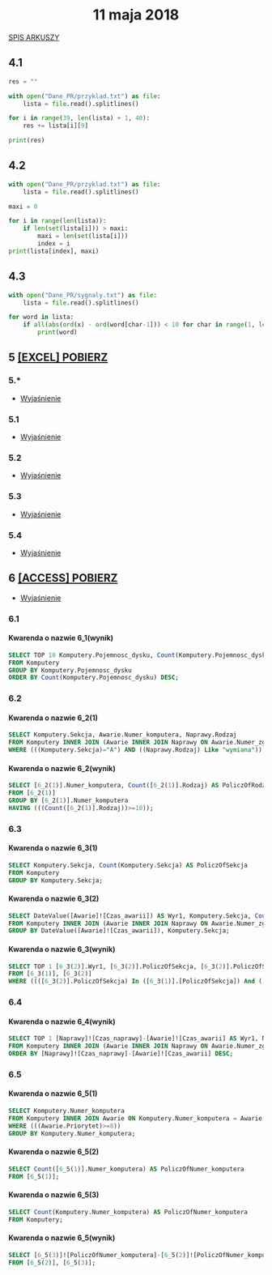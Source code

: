 <h1 align="center">11 maja 2018</h1>
 
[SPIS ARKUSZY](https://github.com/wernexnrs123/MATURA-INFORMATYKA/blob/master/dzialy/zadania_arkusze.md)

## 4.1

```py
res = ""

with open("Dane_PR/przyklad.txt") as file:
    lista = file.read().splitlines()

for i in range(39, len(lista) + 1, 40):
    res += lista[i][9]

print(res)
```

## 4.2

```py
with open("Dane_PR/przyklad.txt") as file:
    lista = file.read().splitlines()

maxi = 0

for i in range(len(lista)):
    if len(set(lista[i])) > maxi:
        maxi = len(set(lista[i]))
        index = i
print(lista[index], maxi)
```

## 4.3


```py
with open("Dane_PR/sygnaly.txt") as file:
    lista = file.read().splitlines()

for word in lista:
    if all(abs(ord(x) - ord(word[char-1])) < 10 for char in range(1, len(word)) for x in word):
        print(word)
```

## 5 [[EXCEL] POBIERZ](https://github.com/wernexnrs/MATURA-INFORMATYKA/blob/master/dzialy/zadania_arkusze/2018_maj/zbiornik.xlsx?raw=true)

### 5.*
- [Wyjaśnienie](https://www.youtube.com/watch?v=US9jXTPTytY&ab_channel=KonradBuzak)

### 5.1
- [Wyjaśnienie](https://www.youtube.com/watch?v=de44MtdIlw4&ab_channel=Excel.iAdam)

### 5.2
- [Wyjaśnienie](https://www.youtube.com/watch?v=MsDWcbx75rg&ab_channel=Excel.iAdam)

### 5.3
- [Wyjaśnienie](https://www.youtube.com/watch?v=x3yhpVcfOwE&ab_channel=Excel.iAdam)

### 5.4
- [Wyjaśnienie](https://www.youtube.com/watch?v=skn67wqwX-E&ab_channel=Excel.iAdam)

## 6 [[ACCESS] POBIERZ](https://github.com/wernexnrs/MATURA-INFORMATYKA/blob/master/dzialy/zadania_arkusze/2020_maj/5.accdb?raw=true)

- [Wyjaśnienie](https://www.youtube.com/watch?v=GgcosD1kXbo&ab_channel=Informatura)

### 6.1

#### Kwarenda o nazwie 6_1(wynik)
```sql 
SELECT TOP 10 Komputery.Pojemnosc_dysku, Count(Komputery.Pojemnosc_dysku) AS PoliczOfPojemnosc_dysku
FROM Komputery
GROUP BY Komputery.Pojemnosc_dysku
ORDER BY Count(Komputery.Pojemnosc_dysku) DESC;
```

### 6.2

#### Kwarenda o nazwie 6_2(1)
```sql
SELECT Komputery.Sekcja, Awarie.Numer_komputera, Naprawy.Rodzaj
FROM Komputery INNER JOIN (Awarie INNER JOIN Naprawy ON Awarie.Numer_zgloszenia = Naprawy.Numer_zgloszenia) ON Komputery.Numer_komputera = Awarie.Numer_komputera
WHERE (((Komputery.Sekcja)="A") AND ((Naprawy.Rodzaj) Like "wymiana"));
```

#### Kwarenda o nazwie 6_2(wynik)
```sql
SELECT [6_2(1)].Numer_komputera, Count([6_2(1)].Rodzaj) AS PoliczOfRodzaj
FROM [6_2(1)]
GROUP BY [6_2(1)].Numer_komputera
HAVING (((Count([6_2(1)].Rodzaj))>=10));
```

### 6.3

#### Kwarenda o nazwie 6_3(1)
```sql
SELECT Komputery.Sekcja, Count(Komputery.Sekcja) AS PoliczOfSekcja
FROM Komputery
GROUP BY Komputery.Sekcja;
```

#### Kwarenda o nazwie 6_3(2)
```sql
SELECT DateValue([Awarie]![Czas_awarii]) AS Wyr1, Komputery.Sekcja, Count(Komputery.Sekcja) AS PoliczOfSekcja
FROM Komputery INNER JOIN (Awarie INNER JOIN Naprawy ON Awarie.Numer_zgloszenia = Naprawy.Numer_zgloszenia) ON Komputery.Numer_komputera = Awarie.Numer_komputera
GROUP BY DateValue([Awarie]![Czas_awarii]), Komputery.Sekcja;
```

#### Kwarenda o nazwie 6_3(wynik)
```sql
SELECT TOP 1 [6_3(2)].Wyr1, [6_3(2)].PoliczOfSekcja, [6_3(2)].PoliczOfSekcja, [6_3(2)].Sekcja
FROM [6_3(1)], [6_3(2)]
WHERE ((([6_3(2)].PoliczOfSekcja) In ([6_3(1)].[PoliczOfSekcja]) And ([6_3(2)].PoliczOfSekcja)=([6_3(1)].[PoliczOfSekcja])));
```

### 6.4

#### Kwarenda o nazwie 6_4(wynik)
```sql
SELECT TOP 1 [Naprawy]![Czas_naprawy]-[Awarie]![Czas_awarii] AS Wyr1, Naprawy.Numer_zgloszenia, Naprawy.Czas_naprawy, Awarie.Czas_awarii
FROM Komputery INNER JOIN (Awarie INNER JOIN Naprawy ON Awarie.Numer_zgloszenia = Naprawy.Numer_zgloszenia) ON Komputery.Numer_komputera = Awarie.Numer_komputera
ORDER BY [Naprawy]![Czas_naprawy]-[Awarie]![Czas_awarii] DESC;
```

### 6.5

#### Kwarenda o nazwie 6_5(1)
```sql
SELECT Komputery.Numer_komputera
FROM Komputery INNER JOIN Awarie ON Komputery.Numer_komputera = Awarie.Numer_komputera
WHERE (((Awarie.Priorytet)>=8))
GROUP BY Komputery.Numer_komputera;
```

#### Kwarenda o nazwie 6_5(2)
```sql
SELECT Count([6_5(1)].Numer_komputera) AS PoliczOfNumer_komputera
FROM [6_5(1)];
```

#### Kwarenda o nazwie 6_5(3)
```sql
SELECT Count(Komputery.Numer_komputera) AS PoliczOfNumer_komputera
FROM Komputery;
```

#### Kwarenda o nazwie 6_5(wynik)
```sql
SELECT [6_5(3)]![PoliczOfNumer_komputera]-[6_5(2)]![PoliczOfNumer_komputera] AS Wyr1
FROM [6_5(2)], [6_5(3)];
```
